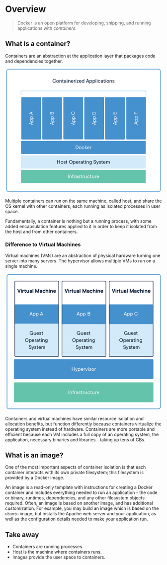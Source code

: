 # Overview

> Docker is an open platform for developing, shipping, and running applications with _containers_.

## What is a container?

Containers are an abstraction at the application layer that packages code and dependencies together.

![Container layers](assets/docker-containerized-appliction-blue-border_2.png)

Multiple containers can run on the same machine, called host, and share the OS kernel with other containers, each running as isolated processes in user space.

Fundamentally, a container is nothing but a running process, with some added encapsulation features applied to it in order to keep it isolated from the host and from other containers.

### Difference to Virtual Machines

Virtual machines (VMs) are an abstraction of physical hardware turning one server into many servers. The hypervisor allows multiple VMs to run on a single machine.

![Virtual machine layers](assets/container-vm-whatcontainer_2.png)

Containers and virtual machines have similar resource isolation and allocation benefits, but function differently because containers virtualize the operating system instead of hardware. Containers are more portable and efficient because each VM includes a full copy of an operating system, the application, necessary binaries and libraries - taking up tens of GBs. 

## What is an image?

One of the most important aspects of container isolation is that each container interacts with its own private filesystem; this filesystem is provided by a Docker image.

An image is a read-only template with instructions for creating a Docker container and includes everything needed to run an application - the code or binary, runtimes, dependencies, and any other filesystem objects required. Often, an image is based on another image, and has additional customization. For example, you may build an image which is based on the `ubuntu` image, but installs the Apache web server and your application, as well as the configuration details needed to make your application run.

## Take away

- Containers are running processes.
- Host is the machine where containers runs.
- Images provide the user space to containers.
